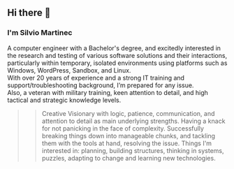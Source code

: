 ## Hi there 👋

### I'm Silvio Martinec
  
A computer engineer with a Bachelor's degree, and excitedly interested in the research and testing of various software solutions and their interactions, particularly within temporary, isolated environments using platforms such as Windows, WordPress, Sandbox, and Linux.  
With over 20 years of experience and a strong IT training and support/troubleshooting background, I’m prepared for any issue.  
Also, a veteran with military training, keen attention to detail, and high tactical and strategic knowledge levels.

>> Creative Visionary with logic, patience, communication, and attention to detail as main underlying strengths. Having a knack for not panicking in the face of complexity. Successfully breaking things down into manageable chunks, and tackling them with the tools at hand, resolving the issue. Things I'm interested in: planning, building structures, thinking in systems, puzzles, adapting to change and learning new technologies.

<!--
**Silver25/Silver25** is a ✨ _special_ ✨ repository because its `README.md` (this file) appears on your GitHub profile.

Here are some ideas to get you started:

- 🔭 I’m currently working on ...
- 🌱 I’m currently learning ...
- 👯 I’m looking to collaborate on ...
- 🤔 I’m looking for help with ...
- 💬 Ask me about ...
- 📫 How to reach me: ...
- 😄 Pronouns: ...
- ⚡ Fun fact: ...
-->
